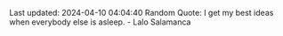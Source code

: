 Last updated: 2024-04-10 04:04:40
Random Quote: I get my best ideas when everybody else is asleep. - Lalo Salamanca